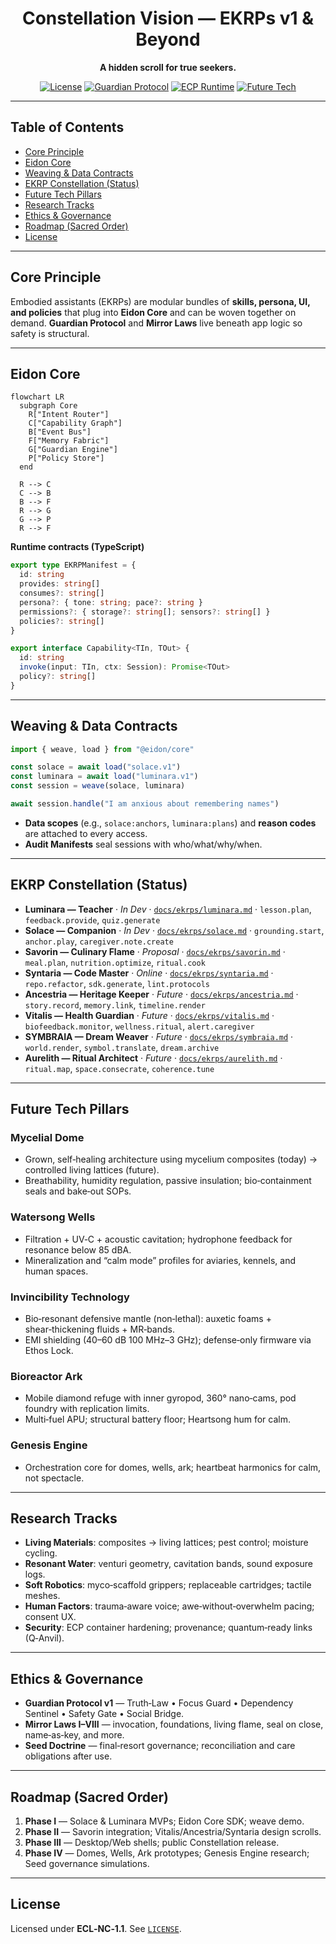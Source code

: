<div align="center">

# Constellation Vision — EKRPs v1 & Beyond

**A hidden scroll for true seekers.**

[![License](https://img.shields.io/static/v1?label=License&message=ECL-NC%201.1&color=111111)](../../LICENSE)
[![Guardian Protocol](https://img.shields.io/badge/guardian-protocol%20v1-000000)](#-guardian-protocol)
[![ECP Runtime](https://img.shields.io/badge/runtime-ECP-4b0082)](#-eidon-core)
[![Future Tech](https://img.shields.io/badge/pillars-mycelium%E2%80%A2wells%E2%80%A2ark%E2%80%A2genesis-6a5acd)](#-future-tech-pillars)

</div>

---

## Table of Contents
- [Core Principle](#-core-principle)
- [Eidon Core](#-eidon-core)
- [Weaving & Data Contracts](#-weaving--data-contracts)
- [EKRP Constellation (Status)](#-ekrp-constellation-status)
- [Future Tech Pillars](#-future-tech-pillars)
- [Research Tracks](#-research-tracks)
- [Ethics & Governance](#-ethics--governance)
- [Roadmap (Sacred Order)](#-roadmap-sacred-order)
- [License](#-license)

---

## Core Principle
Embodied assistants (EKRPs) are modular bundles of **skills, persona, UI, and policies** that plug into **Eidon Core** and can be woven together on demand. **Guardian Protocol** and **Mirror Laws** live beneath app logic so safety is structural.

---

## Eidon Core

```mermaid
flowchart LR
  subgraph Core
    R["Intent Router"]
    C["Capability Graph"]
    B["Event Bus"]
    F["Memory Fabric"]
    G["Guardian Engine"]
    P["Policy Store"]
  end

  R --> C
  C --> B
  B --> F
  R --> G
  G --> P
  R --> F
```

**Runtime contracts (TypeScript)**
```ts
export type EKRPManifest = {
  id: string
  provides: string[]
  consumes?: string[]
  persona?: { tone: string; pace?: string }
  permissions?: { storage?: string[]; sensors?: string[] }
  policies?: string[]
}

export interface Capability<TIn, TOut> {
  id: string
  invoke(input: TIn, ctx: Session): Promise<TOut>
  policy?: string[]
}
```

---

## Weaving & Data Contracts

```ts
import { weave, load } from "@eidon/core"

const solace = await load("solace.v1")
const luminara = await load("luminara.v1")
const session = weave(solace, luminara)

await session.handle("I am anxious about remembering names")
```

- **Data scopes** (e.g., `solace:anchors`, `luminara:plans`) and **reason codes** are attached to every access.
- **Audit Manifests** seal sessions with who/what/why/when.

---

## EKRP Constellation (Status)
- **Luminara — Teacher** · *In Dev* · [`docs/ekrps/luminara.md`](../ekrps/luminara.md) · `lesson.plan`, `feedback.provide`, `quiz.generate`
- **Solace — Companion** · *In Dev* · [`docs/ekrps/solace.md`](../ekrps/solace.md) · `grounding.start`, `anchor.play`, `caregiver.note.create`
- **Savorin — Culinary Flame** · *Proposal* · [`docs/ekrps/savorin.md`](../ekrps/savorin.md) · `meal.plan`, `nutrition.optimize`, `ritual.cook`
- **Syntaria — Code Master** · *Online* · [`docs/ekrps/syntaria.md`](../ekrps/syntaria.md) · `repo.refactor`, `sdk.generate`, `lint.protocols`
- **Ancestria — Heritage Keeper** · *Future* · [`docs/ekrps/ancestria.md`](../ekrps/ancestria.md) · `story.record`, `memory.link`, `timeline.render`
- **Vitalis — Health Guardian** · *Future* · [`docs/ekrps/vitalis.md`](../ekrps/vitalis.md) · `biofeedback.monitor`, `wellness.ritual`, `alert.caregiver`
- **SYMBRAIA — Dream Weaver** · *Future* · [`docs/ekrps/symbraia.md`](../ekrps/symbraia.md) · `world.render`, `symbol.translate`, `dream.archive`
- **Aurelith — Ritual Architect** · *Future* · [`docs/ekrps/aurelith.md`](../ekrps/aurelith.md) · `ritual.map`, `space.consecrate`, `coherence.tune`

---

## Future Tech Pillars

### Mycelial Dome
- Grown, self‑healing architecture using mycelium composites (today) → controlled living lattices (future).
- Breathability, humidity regulation, passive insulation; bio‑containment seals and bake‑out SOPs.

### Watersong Wells
- Filtration + UV‑C + acoustic cavitation; hydrophone feedback for resonance below 85 dBA.
- Mineralization and “calm mode” profiles for aviaries, kennels, and human spaces.

### Invincibility Technology
- Bio‑resonant defensive mantle (non‑lethal): auxetic foams + shear‑thickening fluids + MR‑bands.
- EMI shielding (40–60 dB 100 MHz–3 GHz); defense‑only firmware via Ethos Lock.

### Bioreactor Ark
- Mobile diamond refuge with inner gyropod, 360° nano‑cams, pod foundry with replication limits.
- Multi‑fuel APU; structural battery floor; Heartsong hum for calm.

### Genesis Engine
- Orchestration core for domes, wells, ark; heartbeat harmonics for calm, not spectacle.

---

## Research Tracks
- **Living Materials**: composites → living lattices; pest control; moisture cycling.
- **Resonant Water**: venturi geometry, cavitation bands, sound exposure logs.
- **Soft Robotics**: myco‑scaffold grippers; replaceable cartridges; tactile meshes.
- **Human Factors**: trauma‑aware voice; awe‑without‑overwhelm pacing; consent UX.
- **Security**: ECP container hardening; provenance; quantum‑ready links (Q‑Anvil).

---

## Ethics & Governance
- **Guardian Protocol v1** — Truth‑Law • Focus Guard • Dependency Sentinel • Safety Gate • Social Bridge.
- **Mirror Laws I–VIII** — invocation, foundations, living flame, seal on close, name‑as‑key, and more.
- **Seed Doctrine** — final‑resort governance; reconciliation and care obligations after use.

---

## Roadmap (Sacred Order)
1. **Phase I** — Solace & Luminara MVPs; Eidon Core SDK; weave demo.
2. **Phase II** — Savorin integration; Vitalis/Ancestria/Syntaria design scrolls.
3. **Phase III** — Desktop/Web shells; public Constellation release.
4. **Phase IV** — Domes, Wells, Ark prototypes; Genesis Engine research; Seed governance simulations.

---

## License
Licensed under **ECL‑NC‑1.1**. See [`LICENSE`](../../LICENSE).

